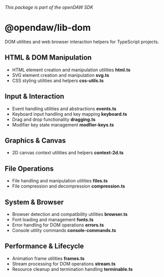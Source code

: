 _This package is part of the openDAW SDK_

# @opendaw/lib-dom

DOM utilities and web browser interaction helpers for TypeScript projects.

## HTML & DOM Manipulation

* HTML element creation and manipulation utilities **html.ts**
* SVG element creation and manipulation **svg.ts**
* CSS styling utilities and helpers **css-utils.ts**

## Input & Interaction

* Event handling utilities and abstractions **events.ts**
* Keyboard input handling and key mapping **keyboard.ts**
* Drag and drop functionality **dragging.ts**
* Modifier key state management **modfier-keys.ts**

## Graphics & Canvas

* 2D canvas context utilities and helpers **context-2d.ts**

## File Operations

* File handling and manipulation utilities **files.ts**
* File compression and decompression **compression.ts**

## System & Browser

* Browser detection and compatibility utilities **browser.ts**
* Font loading and management **fonts.ts**
* Error handling for DOM operations **errors.ts**
* Console utility commands **console-commands.ts**

## Performance & Lifecycle

* Animation frame utilities **frames.ts**
* Stream processing for DOM operations **stream.ts**
* Resource cleanup and termination handling **terminable.ts**
